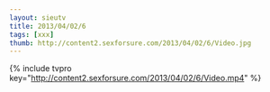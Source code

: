 ```yaml
--- 
layout: sieutv
title: 2013/04/02/6
tags: [xxx]
thumb: http://content2.sexforsure.com/2013/04/02/6/Video.jpg
---
```

{% include tvpro key="http://content2.sexforsure.com/2013/04/02/6/Video.mp4" %} 
